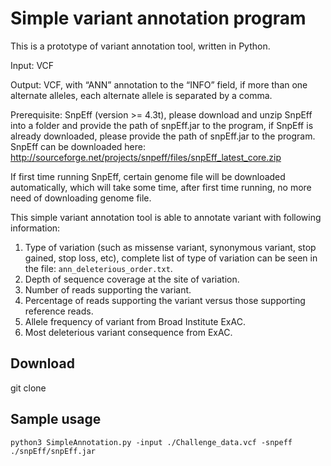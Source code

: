 # Simple variant annotation program

This is a prototype of variant annotation tool, written in Python.

Input: VCF

Output: VCF, with “ANN” annotation to the “INFO” field, if more than one alternate alleles, each alternate allele is separated by a comma.

Prerequisite: SnpEff (version >= 4.3t), please download and unzip SnpEff into a folder and provide the path of snpEff.jar to the program, if SnpEff is already downloaded, please provide the path of snpEff.jar to the program. SnpEff can be downloaded here:
http://sourceforge.net/projects/snpeff/files/snpEff_latest_core.zip

If first time running SnpEff, certain genome file will be downloaded automatically, which will take some time, after first time running, no more need of downloading genome file. 

This simple variant annotation tool is able to annotate variant with following information:
  1.	Type of variation (such as missense variant, synonymous variant, stop gained, stop loss, etc), complete list of type of variation can be seen in the file: ``ann_deleterious_order.txt``.
  2.	Depth of sequence coverage at the site of variation.
  3.	Number of reads supporting the variant.
  4.	Percentage of reads supporting the variant versus those supporting reference reads.
  5.	Allele frequency of variant from Broad Institute ExAC.
  6.	Most deleterious variant consequence from ExAC.

## Download
git clone 

## Sample usage
``python3 SimpleAnnotation.py -input ./Challenge_data.vcf -snpeff ./snpEff/snpEff.jar``
